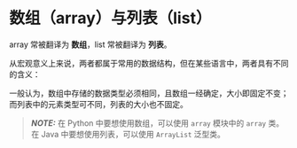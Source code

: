 # 数组（array）与列表（list）

array 常被翻译为 **数组**，list 常被翻译为 **列表**。

从宏观意义上来说，两者都属于常用的数据结构，但在某些语言中，两者具有不同的含义：

一般认为，数组中存储的数据类型必须相同，且数组一经确定，大小即固定不变；而列表中的元素类型可不同，列表的大小也不固定。

> **_NOTE:_** 在 Python 中要想使用数组，可以使用 `array` 模块中的 `array` 类。
> 在 Java 中要想使用列表，可以使用 `ArrayList` 泛型类。
